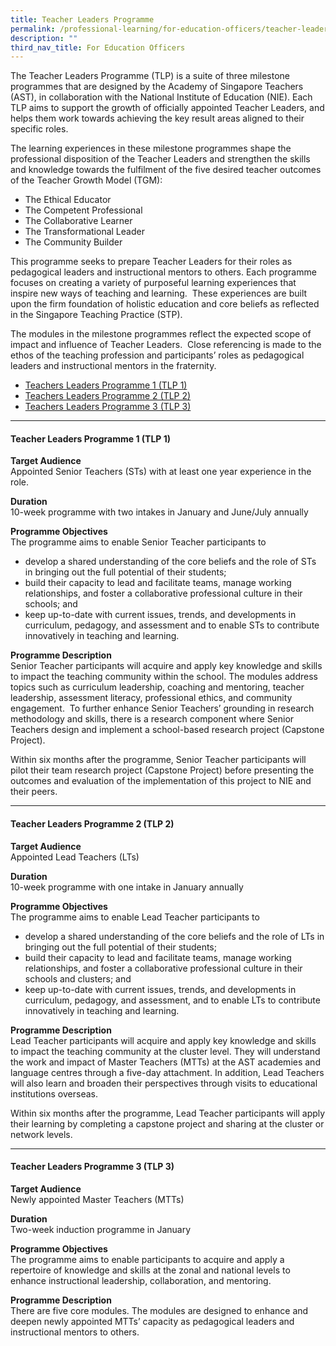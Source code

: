 ```yaml
---
title: Teacher Leaders Programme
permalink: /professional-learning/for-education-officers/teacher-leaders-programme/
description: ""
third_nav_title: For Education Officers
---
```

The Teacher Leaders Programme (TLP) is a suite of three milestone programmes that are designed by the Academy of Singapore Teachers (AST), in collaboration with the National Institute of Education (NIE). Each TLP aims to support the growth of officially appointed Teacher Leaders, and helps them work towards achieving the key result areas aligned to their specific roles.

The learning experiences in these milestone programmes shape the professional disposition of the Teacher Leaders and strengthen the skills and knowledge towards the fulfilment of the five desired teacher outcomes of the Teacher Growth Model (TGM):

*   The Ethical Educator
*   The Competent Professional
*   The Collaborative Learner
*   The Transformational Leader
*   The Community Builder

This programme seeks to prepare Teacher Leaders for their roles as pedagogical leaders and instructional mentors to others. Each programme focuses on creating a variety of purposeful learning experiences that inspire new ways of teaching and learning.  These experiences are built upon the firm foundation of holistic education and core beliefs as reflected in the Singapore Teaching Practice (STP).

The modules in the milestone programmes reflect the expected scope of impact and influence of Teacher Leaders.  Close referencing is made to the ethos of the teaching profession and participants’ roles as pedagogical leaders and instructional mentors in the fraternity.

* [Teachers Leaders Programme 1 (TLP 1)](tlp1)
* [Teachers Leaders Programme 2 (TLP 2)](tlp2)
* [Teachers Leaders Programme 3 (TLP 3)](tlp3)

<hr></hr>
<h4 id="tlp1">Teacher Leaders Programme 1 (TLP 1)</h4>


<b>Target Audience</b>
<br>Appointed Senior Teachers (STs) with at least one year experience in the role.
  
<b>Duration</b>
<br>10-week programme with two intakes in January and June/July annually
  
<b>Programme Objectives</b>  
The programme aims to enable Senior Teacher participants to   
 
 * develop a shared understanding of the core beliefs and the role of STs in bringing out the full potential of their students;  
 * build their capacity to lead and facilitate teams, manage working relationships, and foster a collaborative professional culture in their schools; and  
 * keep up-to-date with current issues, trends, and developments in curriculum, pedagogy, and assessment and to enable STs to contribute innovatively in teaching and learning.  
  
<b>Programme Description</b>  
  Senior Teacher participants will acquire and apply key knowledge and skills to impact the teaching community within the school. The modules address topics such as curriculum leadership, coaching and mentoring, teacher leadership, assessment literacy, professional ethics, and community engagement.  To further enhance Senior Teachers’ grounding in research methodology and skills, there is a research component where Senior Teachers design and implement a school-based research project (Capstone Project).  
  
Within six months after the programme, Senior Teacher participants will pilot their team research project (Capstone Project) before presenting the outcomes and evaluation of the implementation of this project to NIE and their peers.

<hr></hr>
<h4 id="tlp2">Teacher Leaders Programme 2 (TLP 2)</h4>

<b>Target Audience  </b>
<br>Appointed Lead Teachers (LTs)  
  
<b>Duration  </b>
<br>10-week programme with one intake in January annually  
  
<b>Programme Objectives  </b>
<br>The programme aims to enable Lead Teacher participants to  
  
* develop a shared understanding of the core beliefs and the role of LTs in bringing out the full potential of their students;  
* build their capacity to lead and facilitate teams, manage working relationships, and foster a collaborative professional culture in their schools and clusters; and  
* keep up-to-date with current issues, trends, and developments in curriculum, pedagogy, and assessment, and to enable LTs to contribute innovatively in teaching and learning.  
  
<b>Programme Description  </b>
<br>Lead Teacher participants will acquire and apply key knowledge and skills to impact the teaching community at the cluster level. They will understand the work and impact of Master Teachers (MTTs) at the AST academies and language centres through a five-day attachment. In addition, Lead Teachers will also learn and broaden their perspectives through visits to educational institutions overseas.  
  
Within six months after the programme, Lead Teacher participants will apply their learning by completing a capstone project and sharing at the cluster or network levels.

<hr></hr>
<h4 id="tlp3">Teacher Leaders Programme 3 (TLP 3)</h4>
<b>Target Audience  </b>
<br>Newly appointed Master Teachers (MTTs)  
  
<b>Duration  </b>
<br>Two-week induction programme in January  
  
<b>Programme Objectives  </b>
<br>The programme aims to enable participants to acquire and apply a repertoire of knowledge and skills at the zonal and national levels to enhance instructional leadership, collaboration, and mentoring.  
  
<b>Programme Description  </b>
<br>There are five core modules. The modules are designed to enhance and deepen newly appointed MTTs’ capacity as pedagogical leaders and instructional mentors to others.